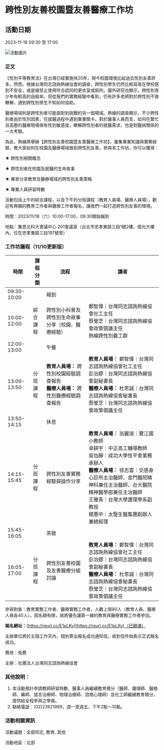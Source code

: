 # 跨性別友善校園暨友善醫療工作坊

## 活動日期
2023-11-18 09:30 至 17:00

![活動圖片](https://hotline.org.tw/sites/hotline.org.tw/files/u10/380775640_767926058424054_1220086069459939312_n.jpg)

### 正文
《性別平等教育法》在台灣已經實施快20年，現今校園環境比起過去性別友善許多。然而，根據台灣同志諮詢熱線協會的調查，跨性別學生仍然比較容易在學校感到不安全，或是被禁止使用符合認同的更衣室或廁所。國外研究也顯示，跨性別青少年有較高的自殺率。但從我們的實務經驗中看到，仍有許多老師對於跨性別不甚瞭解，遇到跨性別學生不知如何協助。

醫療場域則是跨性別者可能面對到挑戰的另一個場域。熱線的調查顯示，不少跨性別者由於性別因素，在就醫過程中遇到重重關卡。對於醫事人員而言，如何在繁忙且高壓的醫療現場保有性別敏感度，瞭解跨性別者的就醫需求，也是對醫病關係的一大考驗。

為此，熱線將舉辦【跨性別友善校園暨友善醫療工作坊】，彙集專業知識與實務經驗，教大家如何在校園及醫療場域做到跨性別友善。參與本工作坊，你可以獲得：

★ 跨性別相關概念

★ 跨性別者在校園及就醫的生命故事

★ 專家分享教育及醫療場域的跨性別友善策略

★ 專業人員研習時數

活動包括上午的綜合課程，以及下午的分班課程（教育人員場、醫療人員場），歡迎有興趣的教育工作者與醫療工作者報名，讓我們一起打造跨性別友善的環境。

時間：2023/11/18（六）10:00-17:00，09:30開始報到

地點：集思北科大會議中心 201會議室（台北市忠孝東路三段1號2樓，億光大樓內，位在忠孝東路三段197號旁）  

### 工作坊議程（11/10更新版）

| **時間**         | **課程分類**     | **流程**                               | **講者**                                           |
|------------------|------------------|----------------------------------------|----------------------------------------------------|
| 09:30-10:00      |                  | 報到                                   |                                                    |
| 10:00-12:00      | 綜合課程         | 跨性別小科普及跨性別生命故事分享（校園、醫療經驗） | 鄭智偉｜台灣同志諮詢熱線協會社工主任 <br> 蔡瑩芝｜台灣同志諮詢熱線協會政策倡議主任 <br> 熱線跨性別義工群 |
| 12:00-13:00      |                  | 午餐                                   |                                                    |
| 13:00-13:50      | 分班課程         | **教育人員場：** 跨性別校園經驗調查報告 <br> **醫療人員場：** 跨性別醫療經驗調查報告 | **教育人員場：** 鄭智偉｜台灣同志諮詢熱線協會社工主任 <br> 彭治鏐｜台灣同志諮詢熱線協會副秘書長 <br> **醫療人員場：** 杜思誠｜台灣同志諮詢熱線協會秘書長 <br> 蔡瑩芝｜台灣同志諮詢熱線協會政策倡議主任 |
| 13:50-14:15      |                  | 休息                                   |                                                    |
| 14:15-15:45      | 分班課程         | 跨性別友善實務經驗與操作分享        | **教育人員場：** 翁麗淑｜鷺江國小教師 <br> 卓耕宇｜中正高工輔導教師 <br> 吳怡靜｜成功大學性平會業務承辦人 <br> **醫療人員場：** 徐志雲｜交感身心診所主治醫師、金門醫院精神科兼任主治醫師、台大醫院精神醫學部兼任主治醫師 <br> 王雅青｜台灣大學護理學系副教授 <br> 楊惠中｜太瑿生醫集團創辦人兼總經理 |
| 15:45-16:05      |                  | 茶敘                                   |                                                    |
| 16:05-17:00      | 分班課程         | 跨性別友善校園及友善醫療分組討論    | **教育人員場：** 鄭智偉｜台灣同志諮詢熱線協會社工主任 <br> 彭治鏐｜台灣同志諮詢熱線協會副秘書長 <br> **醫療人員場：** 杜思誠｜台灣同志諮詢熱線協會秘書長 <br> 蔡瑩芝｜台灣同志諮詢熱線協會政策倡議主任 |

參與對象：教育實務工作者、醫療實務工作者，人數上限80人（教育人員、醫療人員各40人）。因名額有限，故將優先讓第一線的教育與醫療實務工作者參加。

**報名網址：**[https://reurl.cc/E1pLKv](https://reurl.cc/E1pLKv)（已額滿）

主辦單位將於五個工作天內，個別寄出報名成功通知信，收到信件始表示正式報名成功。

費用：免費

主辦：社團法人台灣同志諮詢熱線協會

### 其他說明：
1. 本活動預計申請教師研習時數、醫事人員繼續教育積分（醫師、護理師、醫檢師、藥師、語言治療師、物理治療師、諮商心理師）及社工師繼續教育積分，提供給全程參與之學員。
2. 聯絡電話：(02)23921969，週一至週五，下午2點～10點。

### 活動相關資訊
活動議題：全部同志, 教育, 其他

活動地區：北部